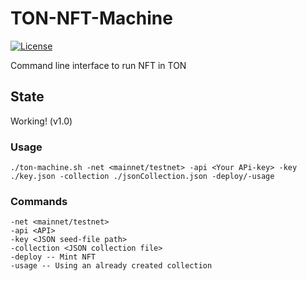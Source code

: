 # TON-NFT-Machine

[![License](https://img.shields.io/badge/License-Apache%202.0-blue.svg)](https://opensource.org/licenses/Apache-2.0)

Command line interface to run NFT in TON

## State

Working! (v1.0)

### Usage

	./ton-machine.sh -net <mainnet/testnet> -api <Your APi-key> -key ./key.json -collection ./jsonCollection.json -deploy/-usage
	

### Commands
	-net <mainnet/testnet>
	-api <API>
	-key <JSON seed-file path>
	-collection <JSON collection file>
	-deploy -- Mint NFT 
	-usage -- Using an already created collection
